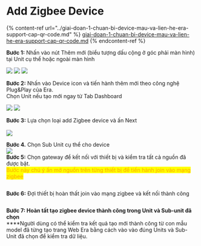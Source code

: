 # Add Zigbee Device

{% content-ref url="../giai-doan-1-chuan-bi-device-mau-va-lien-he-era-support-cap-qr-code.md" %}
[giai-doan-1-chuan-bi-device-mau-va-lien-he-era-support-cap-qr-code.md](../giai-doan-1-chuan-bi-device-mau-va-lien-he-era-support-cap-qr-code.md)
{% endcontent-ref %}

**Bước 1:** Nhấn vào nút Thêm mới (biểu tượng dấu cộng ở góc phải màn hình) tại Unit cụ thể hoặc ngoài màn hình

![](<../../../../.gitbook/assets/image (66).png>)    ![](<../../../../.gitbook/assets/image (6).png>)   ![](<../../../../.gitbook/assets/image (73).png>)

**Bước 2:** Nhấn vào Device icon và tiến hành thêm mới theo công nghệ Plug\&Play của Era. \
Chọn Unit nếu tạo mới ngay từ Tab Dashboard

![](<../../../../.gitbook/assets/image (52).png>)        ![](<../../../../.gitbook/assets/image (2).png>)

**Bước 3:** Lựa chọn loại add Zigbee device và ấn Next\
\
![](<../../../../.gitbook/assets/image (14).png>)

**Bước 4.** Chọn Sub Unit cụ thể cho device\
****![](<../../../../.gitbook/assets/image (11).png>)****\
**Bước 5:** Chọn gateway để kết nối với thiết bị và kiểm tra tất cả nguồn đã được bật.\
<mark style="color:orange;">Bước này chú ý ấn mở nguồn trên từng thiết bị để tiến hành join vào mạng zigbee</mark>

<figure><img src="../../../../.gitbook/assets/image (44).png" alt=""><figcaption></figcaption></figure>

**Bước 6:**  Đợi thiết bị hoàn thất join vào mạng zigbee và kết nối thành công

<figure><img src="../../../../.gitbook/assets/image (28).png" alt=""><figcaption></figcaption></figure>

**Bước 7: Hoàn tất tạo zigbee device thành công trong Unit và Sub-unit đã chọn**\
****Người dùng có thể kiểm tra kết quả tạo mới thành công từ con mẫu model đã từng tạo trang Web Era bằng cách vào vào đúng Units và Sub-Unit đã chọn để kiểm tra dữ liệu.&#x20;

<figure><img src="../../../../.gitbook/assets/image (16).png" alt=""><figcaption></figcaption></figure>
